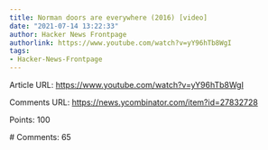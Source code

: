 ```yaml
---
title: Norman doors are everywhere (2016) [video]
date: "2021-07-14 13:22:33"
author: Hacker News Frontpage
authorlink: https://www.youtube.com/watch?v=yY96hTb8WgI
tags:
- Hacker-News-Frontpage
---
```


<p>Article URL: <a href="https://www.youtube.com/watch?v=yY96hTb8WgI">https://www.youtube.com/watch?v=yY96hTb8WgI</a></p>
<p>Comments URL: <a href="https://news.ycombinator.com/item?id=27832728">https://news.ycombinator.com/item?id=27832728</a></p>
<p>Points: 100</p>
<p># Comments: 65</p>
